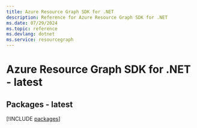 ```yaml
---
title: Azure Resource Graph SDK for .NET
description: Reference for Azure Resource Graph SDK for .NET
ms.date: 07/29/2024
ms.topic: reference
ms.devlang: dotnet
ms.service: resourcegraph
---
```

# Azure Resource Graph SDK for .NET - latest
## Packages - latest
[!INCLUDE [packages](resource-graph-index.md)]
